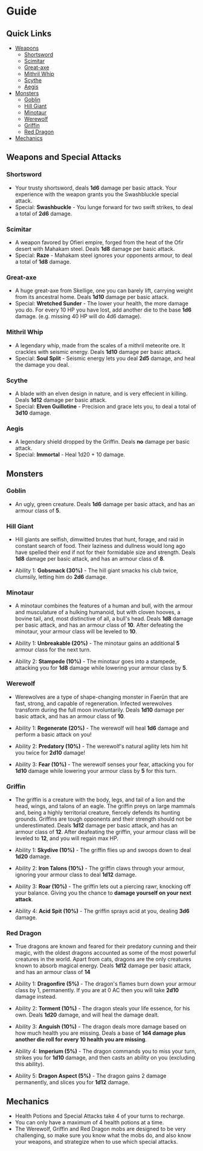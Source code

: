 # Guide
## Quick Links
- [Weapons](#weapons-and-special-attacks)
    - [Shortsword](#shortsword)
    - [Scimitar](#scimitar)
    - [Great-axe](#great-axe)
    - [Mithril Whip](#mithril-whip)
    - [Scythe](#scythe)
    - [Aegis](#aegis)
- [Monsters](#monsters)
    - [Goblin](#goblin)
    - [Hill Giant](#hill-giant)
    - [Minotaur](#minotaur)
    - [Werewolf](#werewolf)
    - [Griffin](#griffin)
    - [Red Dragon](#red-dragon)
- [Mechanics](#mechanics)

## Weapons and Special Attacks

### Shortsword

- Your trusty shortsword, deals **1d6** damage per basic attack. Your experience with the weapon grants you the Swashbluckle special attack.
- Special: **Swashbuckle** - You lunge forward for two swift strikes, to deal a total of **2d6** damage.

### Scimitar

- A weapon favored by Ofieri empire, forged from the heat of the Ofir desert with Mahakam steel. Deals **1d8** damage per basic attack.
- Special: **Raze** - Mahakam steel ignores your opponents armour, to deal a total of **1d8** damage.

### Great-axe

- A huge great-axe from Skellige, one you can barely lift, carrying weight from its ancestral home. Deals **1d10** damage per basic attack.
- Special: **Wretched Sunder** - The lower your health, the more damage you do. For every 10 HP you have lost, add another die to the base **1d6** damage. (e.g. missing 40 HP will do 4d6 damage).

### Mithril Whip

- A legendary whip, made from the scales of a mithril meteorite ore. It crackles with seismic energy. Deals **1d10** damage per basic attack.
- Special: **Soul Split** - Seismic energy lets you deal **2d5** damage, and heal the damage you deal.

### Scythe

- A blade with an elven design in nature, and is very effecient in killing. Deals **1d12** damage per basic attack.
- Special: **Elven Guillotine** - Precision and grace lets you, to deal a total of **3d10** damage.

### Aegis

- A legendary shield dropped by the Griffin. Deals **no** damage per basic attack.
- Special: **Immortal** - Heal 1d20 + 10 damage.

## Monsters

### Goblin 

- An ugly, green creature. Deals **1d6** damage per basic attack, and has an armour class of **5**. 

### Hill Giant

- Hill giants are selfish, dimwitted brutes that hunt, forage, and raid in constant search of food. Their laziness and dullness would long ago have spelled their end if not for their formidable size and strength. Deals **1d8** damage per basic attack, and has an armour class of **8**. 

- Ability 1: **Gobsmack (30%)** - The hill giant smacks his club twice, clumsily, letting him do **2d6** damage.

### Minotaur

- A minotaur combines the features of a human and bull, with the armour and musculature of a hulking humanoid, but with cloven hooves, a bovine tail, and, most distinctive of all, a bull's head. Deals **1d8** damage per basic attack, and has an armour class of **10**. After defeating the minotaur, your armour class will be leveled to **10**.

- Ability 1: **Unbreakable (20%)** - The minotaur gains an additional **5** armour class for the next turn.
- Ability 2: **Stampede (10%)** - The minotaur goes into a stampede, attacking you for **1d8** damage while lowering your armour class by **5**.

### Werewolf

- Werewolves are a type of shape-changing monster in Faerûn that are fast, strong, and capable of regeneration. Infected werewolves transform during the full moon involuntarily. Deals **1d10** damage per basic attack, and has an armour class of **10**.

- Ability 1: **Regenerate (20%)** - The werewolf will heal **1d6** damage and perform a basic attack on you!
- Ability 2: **Predatory (10%)** - The werewolf's natural agility lets him hit you twice for **2d10** damage!
- Ability 3: **Fear (10%)** - The werewolf senses your fear, attacking you for **1d10** damage while lowering your armour class by **5** for this turn.

### Griffin

- The griffin is a creature with the body, legs, and tail of a lion and the head, wings, and talons of an eagle. The griffin preys on large mammals and, being a highly territorial creature, fiercely defends its hunting grounds. Griffins are tough opponents and their strength should not be underestimated. Deals **1d12** damage per basic attack, and has an armour class of **12**. After deafeating the griffin, your armour class will be leveled to **12**, and you will regain max HP.

- Ability 1: **Skydive (10%)** - The griffin flies up and swoops down to deal **1d20** damage.
- Ability 2: **Iron Talons (10%)** - The griffin claws through your armour, ignoring your armour class to deal **1d12** damage.
- Ability 3: **Roar (10%)** - The griffin lets out a piercing rawr, knocking off your balance. Giving you the chance to **damage yourself on your next attack**.
- Ability 4: **Acid Spit (10%)** - The griffin sprays acid at you, dealing **3d6** damage.

### Red Dragon

- True dragons are known and feared for their predatory cunning and their magic, with the oldest dragons accounted as some of the most powerful creatures in the world. Apart from cats, dragons are the only creatures known to absorb magical energy. Deals **1d12** damage per basic attack, and has an armour class of **14**

- Ability 1: **Dragonfire (5%)** - The dragon's flames burn down your armour class by 1, permanently. If you are at 0 AC then you will take **2d10** damage instead.
- Ability 2: **Torment (10%)** - The dragon steals your life essence, for his own. Deals **1d20** damage, and will heal the damage dealt.
- Ability 3: **Anguish (10%)** - The dragon deals more damage based on how much health you are missing. Deals a base of **1d4 damage plus another die roll for every 10 health you are missing**.
- Ability 4: **Imperium (5%)** - The dragon commands you to miss your turn, strikes you for **1d10** damage, and then casts an ability on you (excluding this ability).
- Ability 5: **Dragon Aspect (5%)** - The dragon gains 2 damage permanently, and slices you for **1d12** damage.

## Mechanics

- Health Potions and Special Attacks take 4 of your turns to recharge. 
- You can only have a maximum of 4 health potions at a time.
- The Werewolf, Griffin and Red Dragon mobs are designed to be very challenging, so make sure you know what the mobs do, and also know your weapons, and strategize when to use which special attacks.